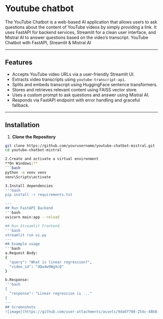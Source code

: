 # **Youtube chatbot**
The YouTube Chatbot is a web-based AI application that allows users to ask questions about the content of YouTube videos by simply providing a link. It uses FastAPI for backend services, Streamlit for a clean user interface, and Mistral AI to answer questions based on the video’s transcript. YouTube Chatbot with FastAPI, Streamlit & Mistral AI

---


##  Features
- Accepts YouTube video URLs via a user-friendly Streamlit UI.
- Extracts video transcripts using `youtube-transcript-api`.
- Splits and embeds transcript using HuggingFace sentence transformers.
- Stores and retrieves relevant content using FAISS vector store.
- Uses a custom prompt to ask questions and answer using Mistral AI.
- Responds via FastAPI endpoint with error handling and graceful fallback.
---

## Installation 

1. **Clone the Repository**
```bash
git clone https://github.com/yourusername/youtube-chatbot-mistral.git
cd youtube-chatbot-mistral

2.Create and activate a virtual environment
**On Windows:**
```bash
python -m venv venv
venv\Scripts\activate

3.Install dependencies
'''bash
pip install -r requirements.txt

---
## Run FastAPI Backend
'''bash
uvicorn main:app --reload

## Run Streamlit Frontend
'''bash
streamlit run ui.py
---
## Example usage
'''bash
a.Request Body:
{
  "query": "What is linear regression?",
  "video_id": "dQw4w9WgXcQ"
}

b.Response:
'''bash
{
  "response": "Linear regression is ..."
}
---
## Screenshots
![image](https://github.com/user-attachments/assets/9da6f70d-254c-48b8-afaf-1867252c9be1)

  
